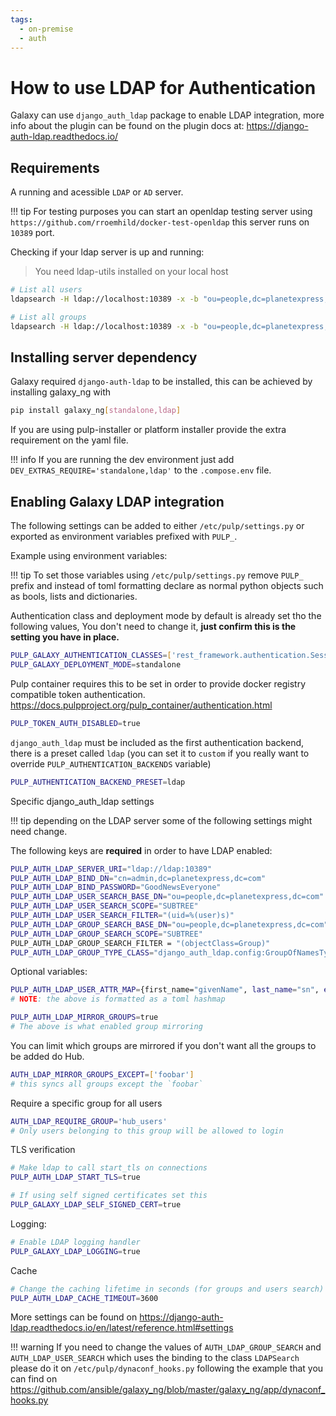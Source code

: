 ```yaml
---
tags:
  - on-premise
  - auth
---
```


# How to use LDAP for Authentication

Galaxy can use `django_auth_ldap` package to enable LDAP integration, more info about the plugin can
be found on the plugin docs at: https://django-auth-ldap.readthedocs.io/ 

## Requirements

A running and acessible `LDAP` or `AD` server.

!!! tip
    For testing purposes you can start an openldap testing server using
    `https://github.com/rroemhild/docker-test-openldap` this server runs on `10389` port.


Checking if your ldap server is up and running:

> You need ldap-utils installed on your local host

```bash
# List all users
ldapsearch -H ldap://localhost:10389 -x -b "ou=people,dc=planetexpress,dc=com" -D "cn=admin,dc=planetexpress,dc=com" -w GoodNewsEveryone "(objectClass=inetOrgPerson)"

# List all groups
ldapsearch -H ldap://localhost:10389 -x -b "ou=people,dc=planetexpress,dc=com" -D "cn=admin,dc=planetexpress,dc=com" -w GoodNewsEveryone "(objectClass=Group)"
```

## Installing server dependency

Galaxy required `django-auth-ldap` to be installed, this can be achieved by installing galaxy_ng with

```bash
pip install galaxy_ng[standalone,ldap]
```

If you are using pulp-installer or platform installer provide the extra requirement on the yaml file.

!!! info
    If you are running the dev environment just add `DEV_EXTRAS_REQUIRE='standalone,ldap'` to the `.compose.env` file.


## Enabling Galaxy LDAP integration


The following settings can be added to either `/etc/pulp/settings.py` or exported as environment
variables prefixed with `PULP_`.


Example using environment variables:

!!! tip
    To set those variables using `/etc/pulp/settings.py` remove `PULP_` prefix and instead of toml formatting
    declare as normal python objects such as bools, lists and dictionaries.


Authentication class and deployment mode by default is already set tho the following values, 
You don't need to change it, **just confirm this is the setting you have in place.**

```bash
PULP_GALAXY_AUTHENTICATION_CLASSES=['rest_framework.authentication.SessionAuthentication','rest_framework.authentication.TokenAuthentication','rest_framework.authentication.BasicAuthentication']
PULP_GALAXY_DEPLOYMENT_MODE=standalone
```

Pulp container requires this to be set in order to provide docker registry compatible token authentication.
https://docs.pulpproject.org/pulp_container/authentication.html

```bash
PULP_TOKEN_AUTH_DISABLED=true
```

`django_auth_ldap` must be included as the first authentication backend, there is a preset called
`ldap` (you can set it to `custom` if you really want to override `PULP_AUTHENTICATION_BACKENDS` variable)

```bash
PULP_AUTHENTICATION_BACKEND_PRESET=ldap
```

Specific django_auth_ldap settings

!!! tip
    depending on the LDAP server some of the following settings might need change.

The following keys are **required** in order to have LDAP enabled:

```bash
PULP_AUTH_LDAP_SERVER_URI="ldap://ldap:10389"
PULP_AUTH_LDAP_BIND_DN="cn=admin,dc=planetexpress,dc=com"
PULP_AUTH_LDAP_BIND_PASSWORD="GoodNewsEveryone"
PULP_AUTH_LDAP_USER_SEARCH_BASE_DN="ou=people,dc=planetexpress,dc=com"
PULP_AUTH_LDAP_USER_SEARCH_SCOPE="SUBTREE"
PULP_AUTH_LDAP_USER_SEARCH_FILTER="(uid=%(user)s)"
PULP_AUTH_LDAP_GROUP_SEARCH_BASE_DN="ou=people,dc=planetexpress,dc=com"
PULP_AUTH_LDAP_GROUP_SEARCH_SCOPE="SUBTREE"
PULP_AUTH_LDAP_GROUP_SEARCH_FILTER = "(objectClass=Group)"
PULP_AUTH_LDAP_GROUP_TYPE_CLASS="django_auth_ldap.config:GroupOfNamesType"
```

Optional variables:

```bash
PULP_AUTH_LDAP_USER_ATTR_MAP={first_name="givenName", last_name="sn", email="mail"}
# NOTE: the above is formatted as a toml hashmap

PULP_AUTH_LDAP_MIRROR_GROUPS=true
# The above is what enabled group mirroring
```

You can limit which groups are mirrored if you don't want all the groups to be added do Hub.

```bash
AUTH_LDAP_MIRROR_GROUPS_EXCEPT=['foobar']
# this syncs all groups except the `foobar`
```

Require a specific group for all users

```bash
AUTH_LDAP_REQUIRE_GROUP='hub_users'
# Only users belonging to this group will be allowed to login
```

TLS verification

```bash
# Make ldap to call start_tls on connections
PULP_AUTH_LDAP_START_TLS=true

# If using self signed certificates set this
PULP_GALAXY_LDAP_SELF_SIGNED_CERT=true
```

Logging:

```bash
# Enable LDAP logging handler
PULP_GALAXY_LDAP_LOGGING=true
```

Cache

```bash
# Change the caching lifetime in seconds (for groups and users search)
PULP_AUTH_LDAP_CACHE_TIMEOUT=3600
```


More settings can be found on https://django-auth-ldap.readthedocs.io/en/latest/reference.html#settings


!!! warning
    If you need to change the values of `AUTH_LDAP_GROUP_SEARCH` and `AUTH_LDAP_USER_SEARCH` which uses the binding to the class `LDAPSearch`
    please do it on `/etc/pulp/dynaconf_hooks.py` following the example that you can find on https://github.com/ansible/galaxy_ng/blob/master/galaxy_ng/app/dynaconf_hooks.py
